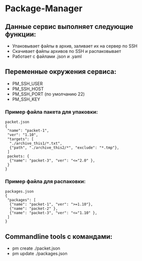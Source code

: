 # Package-Manager 
## Данные сервис выполняет следующие функции: 
- Упаковывает файлы в архив, заливает их на сервер по SSH
- Скачивает файлы архивов по SSH и распаковывает
- Работает с файлами .json и .yaml 

## Переменные окружения сервиса:
- PM_SSH_USER
- PM_SSH_HOST
- PM_SSH_PORT (по умолчанию 22)
- PM_SSH_KEY

### Пример файла пакета для упаковки: 

```
packet.json
{
 "name": "packet-1",
 "ver": "1.10",
 "targets": [
  "./archive_this1/*.txt",
  {"path", "./archive_this2/*", "exclude": "*.tmp"},
 ]
 packets: {
  {"name": "packet-3", "ver": "<="2.0" },
 }
}
```
### Пример файла для распаковки:

```
packages.json
{
 "packages": [
  {"name": "packet-1", "ver": ">=1.10"},
  {"name": "packet-2" },
  {"name": "packet-3", "ver": "<="1.10" },
 ]
}
```


## Commandline tools с командами:

- pm create ./packet.json
- pm update ./packages.json

